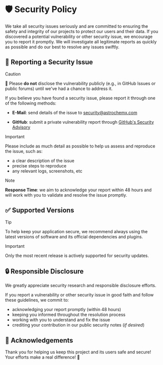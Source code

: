 # 🛡️ Security Policy

We take all security issues seriously and are committed to ensuring the safety and integrity of our projects to protect our users and their data.
If you discovered a potential vulnerability or other security issue, we encourage you to report it promptly.
We will investigate all legitimate reports as quickly as possible and do our best to resolve any issues swiftly.

## 🚨 Reporting a Security Issue

> [!CAUTION]
> 📢 Please **do not** disclose the vulnerability publicly (e.g., in GitHub Issues or public forums) until we've had a chance to address it.

If you believe you have found a security issue, please report it through one of the following methods:

- **E-Mail**:
  send details of the issue to [security@astrochemx.com](mailto:security@astrochemx.com)

- **GitHub**:
  submit a private vulnerability report through [GitHub's Security Advisory](https://github.com/astrochemx/astrorepo/security/advisories)

> [!IMPORTANT]
> Please include as much detail as possible to help us assess and reproduce the issue, such as:
>
> - a clear description of the issue
> - precise steps to reproduce
> - any relevant logs, screenshots, etc

> [!NOTE]
> **Response Time**:
> we aim to acknowledge your report within 48 hours and will work with you to validate and resolve the issue promptly.

## ✅ Supported Versions

> [!TIP]
> To help keep your application secure, we recommend always using the latest versions of software and its official dependencies and plugins.

> [!IMPORTANT]
> Only the most recent release is actively supported for security updates.

## 🔒 Responsible Disclosure

We greatly appreciate security research and responsible disclosure efforts.

If you report a vulnerability or other security issue in good faith and follow these guidelines, we commit to:

- acknowledging your report promptly (within 48 hours)
- keeping you informed throughout the resolution process
- working with you to understand and fix the issue
- crediting your contribution in our public security notes (_if desired_)

## 🤝 Acknowledgements

Thank you for helping us keep this project and its users safe and secure!
Your efforts make a real difference! 🌌
